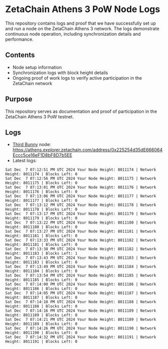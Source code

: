 # ZetaChain Athens 3 PoW Node Logs
This repository contains logs and proof that we have successfully set up and run a node on the ZetaChain Athens 3 network. The logs demonstrate continuous node operation, including synchronization details and performance.

## Contents
- Node setup information
- Synchronization logs with block height details
- Ongoing proof of work logs to verify active participation in the ZetaChain network

## Purpose
This repository serves as documentation and proof of participation in the ZetaChain Athens 3 PoW testnet.

## Logs

- [Third Bunny](https://thirdbunny.xyz/) node: https://athens.explorer.zetachain.com/address/0x225254d35dE666064Eccc5ce16eF1D8bF8D7b5EE
- Latest logs:
```
Sat Dec  7 07:12:51 PM UTC 2024 Your Node Height: 8011174 | Network Height: 8011174 | Blocks Left: 0
Sat Dec  7 07:12:56 PM UTC 2024 Your Node Height: 8011175 | Network Height: 8011175 | Blocks Left: 0
Sat Dec  7 07:13:01 PM UTC 2024 Your Node Height: 8011176 | Network Height: 8011176 | Blocks Left: 0
Sat Dec  7 07:13:06 PM UTC 2024 Your Node Height: 8011177 | Network Height: 8011177 | Blocks Left: 0
Sat Dec  7 07:13:12 PM UTC 2024 Your Node Height: 8011178 | Network Height: 8011178 | Blocks Left: 0
Sat Dec  7 07:13:17 PM UTC 2024 Your Node Height: 8011179 | Network Height: 8011179 | Blocks Left: 0
Sat Dec  7 07:13:22 PM UTC 2024 Your Node Height: 8011180 | Network Height: 8011180 | Blocks Left: 0
Sat Dec  7 07:13:27 PM UTC 2024 Your Node Height: 8011181 | Network Height: 8011181 | Blocks Left: 0
Sat Dec  7 07:13:33 PM UTC 2024 Your Node Height: 8011182 | Network Height: 8011181 | Blocks Left: 0
Sat Dec  7 07:13:38 PM UTC 2024 Your Node Height: 8011182 | Network Height: 8011183 | Blocks Left: 1
Sat Dec  7 07:13:43 PM UTC 2024 Your Node Height: 8011183 | Network Height: 8011183 | Blocks Left: 0
Sat Dec  7 07:13:49 PM UTC 2024 Your Node Height: 8011184 | Network Height: 8011184 | Blocks Left: 0
Sat Dec  7 07:13:54 PM UTC 2024 Your Node Height: 8011185 | Network Height: 8011185 | Blocks Left: 0
Sat Dec  7 07:14:00 PM UTC 2024 Your Node Height: 8011186 | Network Height: 8011186 | Blocks Left: 0
Sat Dec  7 07:14:05 PM UTC 2024 Your Node Height: 8011187 | Network Height: 8011187 | Blocks Left: 0
Sat Dec  7 07:14:10 PM UTC 2024 Your Node Height: 8011188 | Network Height: 8011188 | Blocks Left: 0
Sat Dec  7 07:14:16 PM UTC 2024 Your Node Height: 8011189 | Network Height: 8011189 | Blocks Left: 0
Sat Dec  7 07:14:21 PM UTC 2024 Your Node Height: 8011189 | Network Height: 8011189 | Blocks Left: 0
Sat Dec  7 07:14:26 PM UTC 2024 Your Node Height: 8011190 | Network Height: 8011190 | Blocks Left: 0
Sat Dec  7 07:14:32 PM UTC 2024 Your Node Height: 8011191 | Network Height: 8011191 | Blocks Left: 0
```
